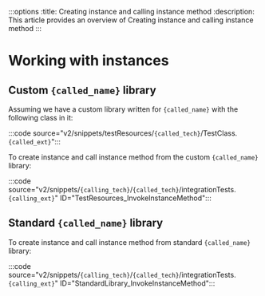 :::options
:title: Creating instance and calling instance method
:description: This article provides an overview of Creating instance and calling instance method
:::

# Working with instances

## Custom `{called_name}` library

Assuming we have a custom library written for `{called_name}` with the following class in it:

:::code source="v2/snippets/testResources/`{called_tech}`/TestClass.`{called_ext}`":::

To create instance and call instance method from the custom `{called_name}` library:

:::code source="v2/snippets/`{calling_tech}`/`{called_tech}`/integrationTests.`{calling_ext}`" ID="TestResources_InvokeInstanceMethod":::

## Standard `{called_name}` library

To create instance and call instance method from standard `{called_name}` library:

:::code source="v2/snippets/`{calling_tech}`/`{called_tech}`/integrationTests.`{calling_ext}`" ID="StandardLibrary_InvokeInstanceMethod":::